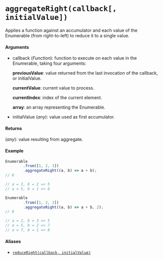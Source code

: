 # `aggregateRight(callback[, initialValue])`

Applies a function against an accumulator and each value of the Enumerable (from right-to-left) to reduce it to a single value.

#### Arguments

- callback (*Function*): function to execute on each value in the Enumerable, taking four arguments:

    **previousValue**: value returned from the last invocation of the callback, or initialValue.

    **currentValue**: current value to process.

    **currentIndex**: index of the current element.

    **array**: an array representing the Enumerable.

- initialValue (*any*): value used as first accumulator.

#### Returns

(*any*): value resulting from aggregate.

#### Example

```js
Enumerable
        .from([1, 2, 3])
        .aggregateRight((a, b) => a + b);
// 6

// a = 3, b = 2 => 5
// a = 5, b = 1 => 6

Enumerable
        .from([1, 2, 3])
        .aggregateRight((a, b) => a + b, 2);
// 8

// a = 2, b = 3 => 5
// a = 5, b = 2 => 7
// a = 7, b = 1 => 8
```

#### Aliases

- [`reduceRight(callback, initialValue)`](../ArrayLike/ReduceRight.md)
